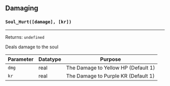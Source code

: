 ## Damaging

### `Soul_Hurt([damage], [kr])`
---
 Returns: `undefined`

Deals damage to the soul

| Parameter | Datatype  | Purpose |
|-----------|-----------|---------|
|`dmg` |real |The Damage to Yellow HP (Default 1) |
|`kr` |real |The Damage to Purple KR (Default 1) |

















